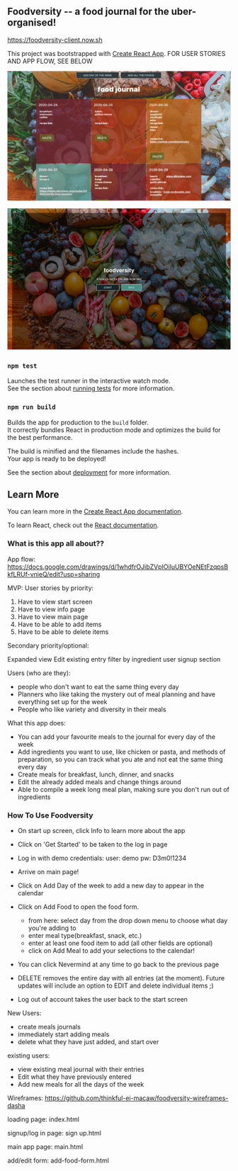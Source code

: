 ## Foodversity -- a food journal for the uber-organised!

https://foodversity-client.now.sh

This project was bootstrapped with [Create React App](https://github.com/facebook/create-react-app). FOR USER STORIES AND APP FLOW, SEE BELOW

![App screenshot](https://github.com/damnDasha/foodversity-client/blob/master/public/images/Screen%20Shot%202020-04-23%20at%2012.01.16%20PM.png)

![homescreen](https://github.com/damnDasha/foodversity-client/blob/master/public/images/Screen%20Shot%202020-04-23%20at%209.07.36%20AM.png)

### `npm test`

Launches the test runner in the interactive watch mode.<br />
See the section about [running tests](https://facebook.github.io/create-react-app/docs/running-tests) for more information.

### `npm run build`

Builds the app for production to the `build` folder.<br />
It correctly bundles React in production mode and optimizes the build for the best performance.

The build is minified and the filenames include the hashes.<br />
Your app is ready to be deployed!

See the section about [deployment](https://facebook.github.io/create-react-app/docs/deployment) for more information.

## Learn More

You can learn more in the [Create React App documentation](https://facebook.github.io/create-react-app/docs/getting-started).

To learn React, check out the [React documentation](https://reactjs.org/).

### What is this app all about??

App flow: https://docs.google.com/drawings/d/1whdfrOJibZVpIOiluUBYOeNEtFzqpsBkfLRUf-vnieQ/edit?usp=sharing

MVP:
User stories by priority:

1. Have to view start screen
2. Have to view info page
3. Have to view main page
4. Have to be able to add items
5. Have to be able to delete items

Secondary priority/optional:

Expanded view
Edit existing entry
filter by ingredient
user signup section

Users (who are they):

- people who don't want to eat the same thing every day
- Planners who like taking the mystery out of meal planning and have everything set up for the week
- People who like variety and diversity in their meals

What this app does:

- You can add your favourite meals to the journal for every day of the week
- Add ingredients you want to use, like chicken or pasta, and methods of preparation, so you can track what you ate and
  not eat the same thing every day
- Create meals for breakfast, lunch, dinner, and snacks
- Edit the already added meals and change things around
- Able to compile a week long meal plan, making sure you don't run out of ingredients

### How To Use Foodversity

- On start up screen, click Info to learn more about the app
- Click on 'Get Started' to be taken to the log in page
- Log in with demo credentials: user: demo pw: D3m0!1234
- Arrive on main page!
- Click on Add Day of the week to add a new day to appear in the calendar
- Click on Add Food to open the food form.
  - from here: select day from the drop down menu to choose what day you're adding to
  - enter meal type(breakfast, snack, etc.)
  - enter at least one food item to add (all other fields are optional)
  - click on Add Meal to add your selections to the calendar!
- You can click Nevermind at any time to go back to the previous page
- DELETE removes the entire day with all entries (at the moment). Future updates will include an option to EDIT and delete individual items ;)

- Log out of account takes the user back to the start screen

New Users:

- create meals journals
- immediately start adding meals
- delete what they have just added, and start over

existing users:

- view existing meal journal with their entries
- Edit what they have previously entered
- Add new meals for all the days of the week

Wireframes:
https://github.com/thinkful-ei-macaw/foodversity-wireframes-dasha

loading page: index.html

signup/log in page: sign up.html

main app page: main.html

add/edit form: add-food-form.html

